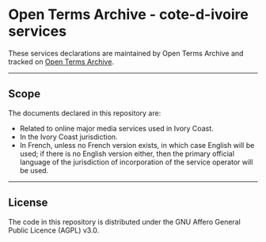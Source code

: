 # Open Terms Archive - cote-d-ivoire services

These services declarations are maintained by Open Terms Archive and tracked on [Open Terms Archive](https://opentermsarchive.org).

- - -

## Scope

The documents declared in this repository are:

- Related to online major media services used in Ivory Coast.
- In the Ivory Coast jurisdiction.
- In French, unless no French version exists, in which case English will be used; if there is no English version either, then the primary official language of the jurisdiction of incorporation of the service operator will be used.

- - - -

## License

The code in this repository is distributed under the GNU Affero General Public Licence (AGPL) v3.0.
